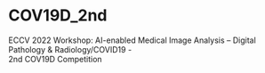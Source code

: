 # COV19D_2nd

ECCV 2022 Workshop: AI-enabled Medical Image Analysis – Digital Pathology & Radiology/COVID19 - </br>
2nd COV19D Competition </br>
